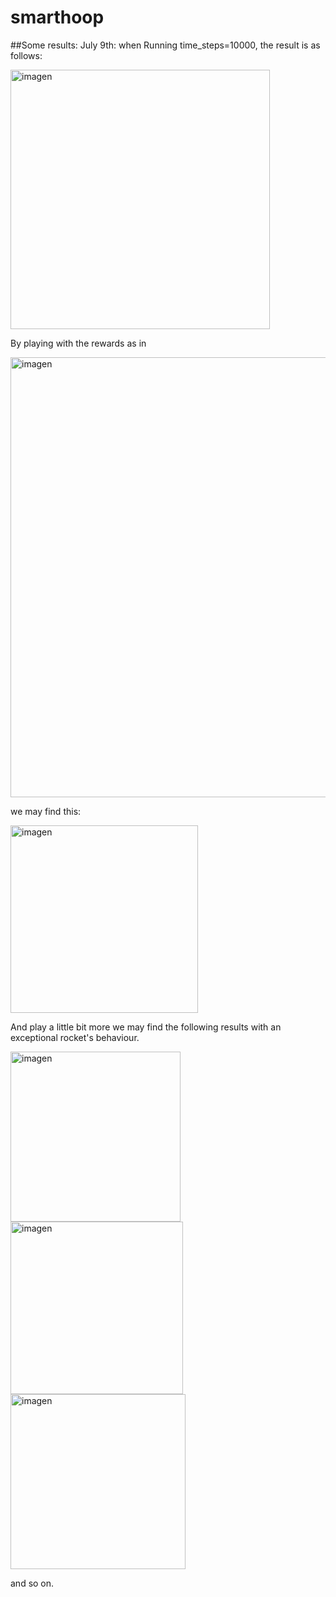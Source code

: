 # smarthoop

##Some results:
July 9th:
when Running time_steps=10000, the result is as follows:

<img width="415" alt="imagen" src="https://user-images.githubusercontent.com/29654051/125118442-ffe5fc00-e0ef-11eb-8d49-e7e25a8ab150.png">

By playing with the rewards as in 

<img width="704" alt="imagen" src="https://user-images.githubusercontent.com/29654051/125120257-813e8e00-e0f2-11eb-96a6-7456e691df4a.png">

we may find this:

<img width="300" alt="imagen" src="https://user-images.githubusercontent.com/29654051/125120222-77b52600-e0f2-11eb-98ba-90bc29cdd092.png">

And play a little bit more we may find the following results with an exceptional rocket's behaviour.

<img width="272" alt="imagen" src="https://user-images.githubusercontent.com/29654051/125161835-ddea8900-e184-11eb-9fbd-979c0f2edd24.png">

<img width="276" alt="imagen" src="https://user-images.githubusercontent.com/29654051/125161841-e6db5a80-e184-11eb-8bc7-37ca8b36ac70.png">

<img width="280" alt="imagen" src="https://user-images.githubusercontent.com/29654051/125161847-ee9aff00-e184-11eb-82a6-95d033711a4d.png">

and so on. 
